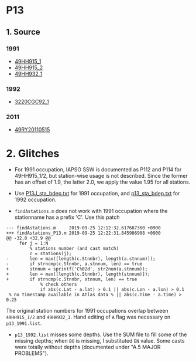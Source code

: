 # P13
## 1. Source
### 1991
+ [49HH915_1](https://cchdo.ucsd.edu/cruise/49HH915_1)
+ [49HH915_2](https://cchdo.ucsd.edu/cruise/49HH915_2)
+ [49HH932_1](https://cchdo.ucsd.edu/cruise/49HH932_1)

### 1992
+ [3220CGC92_1](https://cchdo.ucsd.edu/cruise/3220CGC92_1)

### 2011
+ [49RY20110515](https://cchdo.ucsd.edu/cruise/49RY20110515)

# 2. Glitches

- For 1991 occupation, IAPSO SSW is documented as P112 and P114 for 49HH915_1/2,
but station-wise usage is not described. Since the former has an offset
of 1.9, the latter 2.0, we apply the value 1.95 for all stations.

- Use [P13J_sta_bdep.txt](http://whp-atlas.ucsd.edu/pacific/p13j/info/P13J_sta_bdep.txt)
for 1991 occupation, and [p13_sta_bdep.txt](http://whp-atlas.ucsd.edu/pacific/p13/info/p13_sta_bdep.txt) for 1992 occupation.

- `findAstations.m` does not work with 1991 occupation where the stationname has
a prefix 'C'. Use this patch
```
--- findAstations.m     2019-09-25 12:12:32.617687360 +0900
+++ findAstations_P13.m 2019-09-25 12:22:31.845986908 +0900
@@ -32,8 +32,9 @@
     for j = 1:N
         % stations number (and cast match)
         c = stations(j);
-        len = max([length(c.Stnnbr), length(a.stnnum)]);
-        if strncmp(c.Stnnbr, a.stnnum, len) == true
+        stnnum = sprintf('C%02d', str2num(a.stnnum));
+        len = max([length(c.Stnnbr), length(stnnum)]);
+        if strncmp(c.Stnnbr, stnnum, len) == true
             % check others
             if abs(c.Lat - a.lat) > 0.1 || abs(c.Lon - a.lon) > 0.1
 % no timestamp available in Atlas data % || abs(c.Time - a.time) > 0.25
```

The original station numbers for 1991 occupations overlap between `49HH915_1/2`
and `49HH932_1`. Hand editing of `A` flag was necessary on `p13_1991.list`.

- `p13_1992.list` misses some depths. Use the SUM file to fill some of the missing depths; when `BO` is missing, I substituted `EN` value. Some casts were totally without depths (documented under "A.5 MAJOR PROBLEMS").

